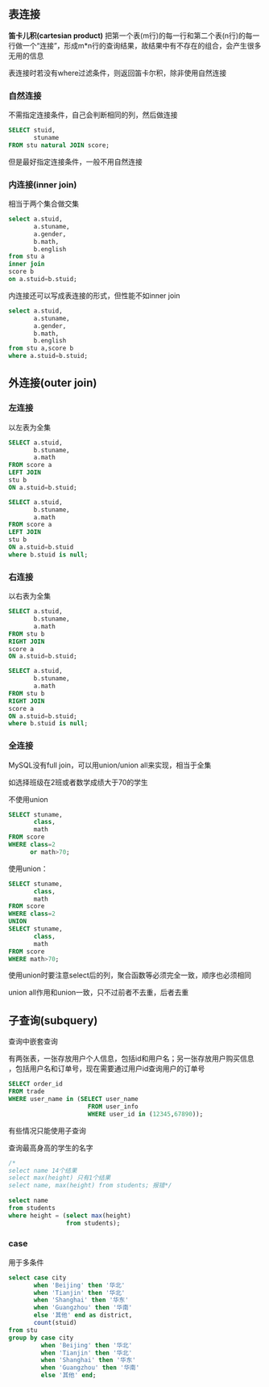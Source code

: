 ## 表连接

**笛卡儿积(cartesian product)**
把第一个表(m行)的每一行和第二个表(n行)的每一行做一个“连接”，形成m*n行的查询结果，故结果中有不存在的组合，会产生很多无用的信息

表连接时若没有where过滤条件，则返回笛卡尔积，除非使用自然连接

### 自然连接

不需指定连接条件，自己会判断相同的列，然后做连接

```sql
SELECT stuid,
       stuname
FROM stu natural JOIN score;
```

但是最好指定连接条件，一般不用自然连接

### 内连接(inner join)	

相当于两个集合做交集

```sql
select a.stuid,
	   a.stuname,
	   a.gender,
	   b.math,
	   b.english
from stu a
inner join 
score b
on a.stuid=b.stuid;
```

内连接还可以写成表连接的形式，但性能不如inner join

```sql
select a.stuid,
	   a.stuname,
	   a.gender,
	   b.math,
	   b.english
from stu a,score b
where a.stuid=b.stuid;
```

## 外连接(outer join)

### 左连接

以左表为全集

```sql
SELECT a.stuid,
       b.stuname,
       a.math
FROM score a 
LEFT JOIN 
stu b
ON a.stuid=b.stuid;
```

```sql
SELECT a.stuid,
       b.stuname,
       a.math
FROM score a 
LEFT JOIN 
stu b
ON a.stuid=b.stuid
where b.stuid is null;
```

### 右连接

以右表为全集

```sql
SELECT a.stuid,
       b.stuname,
       a.math
FROM stu b 
RIGHT JOIN 
score a 
ON a.stuid=b.stuid;
```

```sql
SELECT a.stuid,
       b.stuname,
       a.math
FROM stu b 
RIGHT JOIN 
score a 
ON a.stuid=b.stuid;
where b.stuid is null;
```

###  全连接

MySQL没有full join，可以用union/union all来实现，相当于全集

如选择班级在2班或者数学成绩大于70的学生

不使用union

```sql
SELECT stuname,
       class,
       math
FROM score
WHERE class=2
      or math>70;
```

使用union：

```sql
SELECT stuname,
       class,
       math
FROM score
WHERE class=2
UNION
SELECT stuname,
       class,
       math
FROM score
WHERE math>70;
```

使用union时要注意select后的列，聚合函数等必须完全一致，顺序也必须相同

union all作用和union一致，只不过前者不去重，后者去重

## 子查询(subquery)

查询中嵌套查询

有两张表，一张存放用户个人信息，包括id和用户名；另一张存放用户购买信息 ，包括用户名和订单号，现在需要通过用户id查询用户的订单号

```sql
SELECT order_id
FROM trade
WHERE user_name in (SELECT user_name
                      FROM user_info
                      WHERE user_id in (12345,67890));
```

有些情况只能使用子查询

查询最高身高的学生的名字

```sql
/*
select name 14个结果
select max(height) 只有1个结果
select name, max(height) from students; 报错*/
		
select name 
from students 
where height = (select max(height) 
                from students); 
```

### case 

用于多条件

```sql
select case city
	   when 'Beijing' then '华北'
       when 'Tianjin' then '华北'
       when 'Shanghai' then '华东'
       when 'Guangzhou' then '华南'
       else '其他' end as district,
       count(stuid)
from stu
group by case city
	     when 'Beijing' then '华北'
         when 'Tianjin' then '华北'
         when 'Shanghai' then '华东'
         when 'Guangzhou' then '华南'
         else '其他' end;
```

